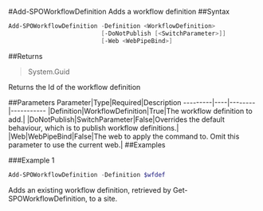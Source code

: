 #Add-SPOWorkflowDefinition
Adds a workflow definition
##Syntax
```powershell
Add-SPOWorkflowDefinition -Definition <WorkflowDefinition>
                          [-DoNotPublish [<SwitchParameter>]]
                          [-Web <WebPipeBind>]
```


##Returns
>System.Guid

Returns the Id of the workflow definition

##Parameters
Parameter|Type|Required|Description
---------|----|--------|-----------
|Definition|WorkflowDefinition|True|The workflow definition to add.|
|DoNotPublish|SwitchParameter|False|Overrides the default behaviour, which is to publish workflow definitions.|
|Web|WebPipeBind|False|The web to apply the command to. Omit this parameter to use the current web.|
##Examples

###Example 1
```powershell
Add-SPOWorkflowDefinition -Definition $wfdef
```
Adds an existing workflow definition, retrieved by Get-SPOWorkflowDefinition, to a site.
